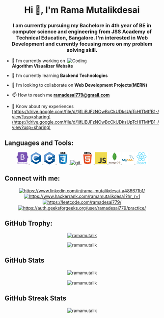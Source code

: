 

<h1 align="center">Hi 👋, I'm Rama Mutalikdesai</h1>

<h3 align="center">I am currently pursuing my Bachelore in 4th year of BE in computer science and engineering from JSS Academy of Technical Education, Bangalore. I'm interested in Web Development and currently focusing more on my problem solving skill.</h3>


<img align="right" alt="Coding" width="300" src="https://cdn.dribbble.com/users/4055494/screenshots/15215756/media/d2b66c4ca0192aa26d103448b3d1518b.gif">



- 🔭 I’m currently working on **Algorithm Visualizer Website**

- 🌱 I’m currently learning **Backend Technologies**

- 👯 I’m looking to collaborate on **Web Development Projects(MERN)**

- 📫 How to reach me **ramadesai779@gmail.com**

- 📄 Know about my experiences [https://drive.google.com/file/d/1jfLiBJFzNOwBcCkUDksUpTcHlTMffB1-/view?usp=sharing](https://drive.google.com/file/d/1jfLiBJFzNOwBcCkUDksUpTcHlTMffB1-/view?usp=sharing)


## Languages and Tools:

  <p align="center"> 
  <a href="https://getbootstrap.com" target="_blank" rel="noreferrer">
    <img src="https://raw.githubusercontent.com/devicons/devicon/master/icons/bootstrap/bootstrap-plain-wordmark.svg" alt="bootstrap" width="40" height="40"/> 
   </a>
   <a href="https://www.cprogramming.com/" target="_blank" rel="noreferrer">
    <img src="https://raw.githubusercontent.com/devicons/devicon/master/icons/c/c-original.svg" alt="c" width="40" height="40"/>
   </a> 
   <a href="https://www.w3schools.com/cpp/" target="_blank" rel="noreferrer"> 
    <img src="https://raw.githubusercontent.com/devicons/devicon/master/icons/cplusplus/cplusplus-original.svg" alt="cplusplus" width="40" height="40"/> 
   </a> 
   <a href="https://www.w3schools.com/css/" target="_blank" rel="noreferrer"> 
    <img src="https://raw.githubusercontent.com/devicons/devicon/master/icons/css3/css3-original-wordmark.svg" alt="css3" width="40" height="40"/> 
   </a>
   <a href="https://git-scm.com/" target="_blank" rel="noreferrer"> 
    <img src="https://www.vectorlogo.zone/logos/git-scm/git-scm-icon.svg" alt="git" width="40" height="40"/>
   </a>
   <a href="https://www.w3.org/html/" target="_blank" rel="noreferrer"> 
    <img src="https://raw.githubusercontent.com/devicons/devicon/master/icons/html5/html5-original-wordmark.svg" alt="html5" width="40" height="40"/>
    </a> 
    <a href="https://developer.mozilla.org/en-US/docs/Web/JavaScript" target="_blank" rel="noreferrer"> 
      <img src="https://raw.githubusercontent.com/devicons/devicon/master/icons/javascript/javascript-original.svg" alt="javascript" width="40" height="40"/>
     </a> 
     <a href="https://www.mongodb.com/" target="_blank" rel="noreferrer"> 
      <img src="https://raw.githubusercontent.com/devicons/devicon/master/icons/mongodb/mongodb-original-wordmark.svg" alt="mongodb" width="40" height="40"/> 
     </a> 
     <a href="https://www.mysql.com/" target="_blank" rel="noreferrer"> 
     <img src="https://raw.githubusercontent.com/devicons/devicon/master/icons/mysql/mysql-original-wordmark.svg" alt="mysql" width="40" height="40"/> 
     </a> 
     <a href="https://reactjs.org/" target="_blank" rel="noreferrer"> 
     <img src="https://raw.githubusercontent.com/devicons/devicon/master/icons/react/react-original-wordmark.svg" alt="react" width="40" height="40"/>
     </a>
   </p>
   
   
## Connect with me:
<p align="center">

  <a href="https://linkedin.com/in/https://www.linkedin.com/in/rama-mutalikdesai-a488671b1/" target="blank">
  <img align="center" src="https://raw.githubusercontent.com/rahuldkjain/github-profile-readme-generator/master/src/images/icons/Social/linked-in-alt.svg" alt="https://www.linkedin.com/in/rama-mutalikdesai-a488671b1/" height="30" width="40" />
  </a>
  
  <a href="https://www.hackerrank.com/https://www.hackerrank.com/ramamutalikdesa1?hr_r=1" target="blank">
  <img align="center" src="https://raw.githubusercontent.com/rahuldkjain/github-profile-readme-generator/master/src/images/icons/Social/hackerrank.svg" alt="https://www.hackerrank.com/ramamutalikdesa1?hr_r=1" height="30" width="40" />
  </a>
  
  <a href="https://www.leetcode.com/https://leetcode.com/ramadesai779/" target="blank">
<img align="center" src="https://raw.githubusercontent.com/rahuldkjain/github-profile-readme-generator/master/src/images/icons/Social/leet-code.svg" alt="https://leetcode.com/ramadesai779/" height="30" width="40" />
  </a>
  
  <a href="https://auth.geeksforgeeks.org/user/https://auth.geeksforgeeks.org/user/ramadesai779/practice/" target="blank">
<img align="center" src="https://raw.githubusercontent.com/rahuldkjain/github-profile-readme-generator/master/src/images/icons/Social/geeks-for-geeks.svg" alt="https://auth.geeksforgeeks.org/user/ramadesai779/practice/" height="30" width="40" />
  </a>
  
</p>


## GitHub Trophy:

<p align="center"> <a href="https://github.com/ryo-ma/github-profile-trophy"><img src="https://github-profile-trophy.vercel.app/?username=ramamutalik&theme=radical" alt="ramamutalik" /></a> </p>

<p align="center"> <img src="https://komarev.com/ghpvc/?username=ramamutalik&label=Profile%20views&color=0e75b6&style=flat&theme=radical" alt="ramamutalik" /> </p>

## GitHub Stats
<p align="center"><img align="center" src="https://github-readme-stats.vercel.app/api/top-langs?username=ramamutalik&show_icons=true&theme=radical&locale=en&layout=compact" alt="ramamutalik" />
</p>

<p align="center"><img align="center" src="https://github-readme-stats.vercel.app/api?username=ramamutalik&theme=radical&show_icons=true&locale=en" alt="ramamutalik" /></p>

## GitHub Streak Stats
<p align="center"><img align="center" src="https://github-readme-streak-stats.herokuapp.com/?user=ramamutalik&theme=radical" alt="ramamutalik" /></p>
